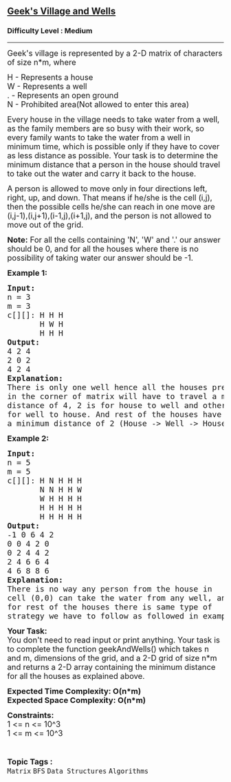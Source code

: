 <h2><a href="https://www.geeksforgeeks.org/problems/geeks-village-and-wells--170647/1">Geek's Village and Wells</a></h2><h3>Difficulty Level : Medium</h3><hr><div class="problems_problem_content__Xm_eO"><p><span style="font-size:18px">Geek's village is represented by a 2-D matrix of characters of size n*m, where</span></p>

<p><span style="font-size:18px">H - Represents a house<br>
W - Represents a well<br>
. - Represents an open ground<br>
N - Prohibited area(Not allowed to enter this area)</span></p>

<p><span style="font-size:18px">Every house in the village needs to take water from a well, as the family members are so busy with their work, so every family wants to take the water from a well in minimum time, which is possible only if they have to cover as less distance as possible. Your task is to determine the minimum distance that a person in the house should travel to take out the water and carry it back to the house.</span></p>

<p><span style="font-size:18px">A person is allowed to move only in four directions left, right, up, and down. That means if he/she is the cell (i,j), then the possible cells he/she can reach in one move are (i,j-1),(i,j+1),(i-1,j),(i+1,j), and the person is not allowed to move out of the grid.</span></p>

<p><span style="font-size:18px"><strong>Note:</strong> For all the cells containing 'N', 'W' and '.' our answer should be 0, and for all the houses where there is no possibility of taking water our answer should be -1.</span></p>

<p><strong><span style="font-size:18px">Example 1:</span></strong></p>

<pre><span style="font-size:18px"><strong>Input:</strong>
n = 3
m = 3
c[][]: H H H
       H W H
&nbsp;      H H H</span>
<span style="font-size:18px"><strong>Output:</strong>
4 2 4 
2 0 2 
4 2 4</span>
<span style="font-size:18px"><strong>Explanation:</strong>
There is only one well hence all the houses present
in the corner of matrix will have to travel a minimum
distance of 4, 2 is for house to well and other two is
for well to house. And rest of the houses have to travel
a minimum distance of 2 (House -&gt; Well -&gt; House).</span></pre>

<p><strong><span style="font-size:18px">Example 2:</span></strong></p>

<pre><span style="font-size:18px"><strong>Input:</strong>
n = 5
m = 5
c[][]: H N H H H
&nbsp;      N N H H W
&nbsp;      W H H H H
&nbsp;      H H H H H
&nbsp;      H H H H H</span>
<span style="font-size:18px"><strong>Output:</strong>
-1 0 6 4 2 
0 0 4 2 0 
0 2 4 4 2 
2 4 6 6 4 
4 6 8 8 6</span>
<span style="font-size:18px"><strong>Explanation:</strong>
There is no way any person from the house in
cell (0,0) can take the water from any well, and
for rest of the houses there is same type of
strategy we have to follow as followed in example 1. </span></pre>

<p><span style="font-size:18px"><strong>Your Task:</strong><br>
You don't need to read input or print anything. Your task is to complete the function geekAndWells() which takes n and m, dimensions of the grid, and a 2-D grid of size n*m and returns a 2-D array containing the minimum distance for all the houses as explained above.</span></p>

<p><strong><span style="font-size:18px">Expected Time Complexity: O(n*m)<br>
Expected Space Complexity: O(n*m)</span></strong></p>

<p><span style="font-size:18px"><strong>Constraints:</strong><br>
1 &lt;= n &lt;= 10^3<br>
1 &lt;= m &lt;= 10^3</span></p>
</div><br><p><span style=font-size:18px><strong>Topic Tags : </strong><br><code>Matrix</code>&nbsp;<code>BFS</code>&nbsp;<code>Data Structures</code>&nbsp;<code>Algorithms</code>&nbsp;